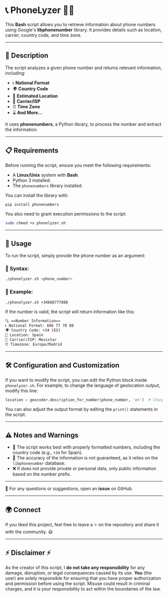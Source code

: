 # 📞 PhoneLyzer 🕵️‍♂️

This **Bash** script allows you to retrieve information about phone numbers using Google's **libphonenumber** library. It provides details such as location, carrier, country code, and time zone.

---

## 📜 Description

The script analyzes a given phone number and returns relevant information, including:

- 📞 **National Format**
- 🌍 **Country Code**
- 📍 **Estimated Location**
- 🛜 **Carrier/ISP**
- ⏰ **Time Zone**
- ⌛ **And More...**

It uses **phonenumbers**, a Python library, to process the number and extract the information.

---

## 📋 Requirements

Before running the script, ensure you meet the following requirements:

- A **Linux/Unix** system with **Bash**.
- Python 3 installed.
- The `phonenumbers` library installed.

You can install the library with:

```bash
pip install phonenumbers
```

You also need to grant execution permissions to the script:
```bash
sudo chmod +x phonelyzer.sh
```

---

## 🚀 Usage

To run the script, simply provide the phone number as an argument:

### 📌 Syntax:
```bash
./phonelyzer.sh <phone_number>
```

### 📌 Example:
```bash
./phonelyzer.sh +34666777888
```

If the number is valid, the script will return information like this:

```bash
🔍 ==Number Information==
📞 National Format: 666 77 78 88
🌍 Country Code: +34 (ES)
📍 Location: Spain
🛜 Carrier/ISP: Movistar
⏰ Timezone: Europe/Madrid
```

---

## 🛠 Configuration and Customization

If you want to modify the script, you can edit the Python block inside `phonelyzer.sh`. 
For example, to change the language of geolocation output, modify this line:

```python
location = geocoder.description_for_number(phone_number, 'en')  # Change 'en' to 'es' for Spanish
```

You can also adjust the output format by editing the `print()` statements in the script.

---

## ⚠️ Notes and Warnings

- 📌 The script works best with properly formatted numbers, including the country code (e.g., `+34` for Spain).
- 🚨 The accuracy of the information is not guaranteed, as it relies on the `libphonenumber` database.
- ❌ It does not provide private or personal data, only public information based on the number prefix.

---

📩 For any questions or suggestions, open an **issue** on GitHub.

---

## 🌍 Connect

If you liked this project, feel free to leave a ⭐ on the repository and share it with the community. 😃

---

## ⚡ Disclaimer ⚡

As the creator of this script, I **do not take any responsibility** for any damage, disruption, or legal consequences caused by its use. 
**You** (the user) are solely responsible for ensuring that you have proper authorization and permission before using the script. 
Misuse could result in criminal charges, and it is your responsibility to act within the boundaries of the law.
